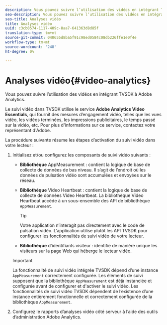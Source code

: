 ```yaml
---
description: Vous pouvez suivre l’utilisation des vidéos en intégrant TVSDK à Adobe Analytics.
seo-description: Vous pouvez suivre l’utilisation des vidéos en intégrant TVSDK à Adobe Analytics.
seo-title: Analyses vidéo
title: Analyses vidéo
uuid: c3cb0574-1117-409c-8aa7-641363d8d85f
translation-type: tm+mt
source-git-commit: 040655d8ba5f91c98ed0584c08db226ffe1e0f4e
workflow-type: tm+mt
source-wordcount: '248'
ht-degree: 0%

---
```



# Analyses vidéo{#video-analytics}

Vous pouvez suivre l’utilisation des vidéos en intégrant TVSDK à Adobe Analytics.

Le suivi vidéo dans TVSDK utilise le service **Adobe Analytics Video Essentials**, qui fournit des mesures d’engagement vidéo, telles que les vues vidéo, les vidéos terminées, les impressions publicitaires, le temps passé sur la vidéo, etc. Pour plus d&#39;informations sur ce service, contactez votre représentant d&#39;Adobe.

La procédure suivante résume les étapes d’activation du suivi vidéo dans votre lecteur :

1. Initialisez et/ou configurez les composants de suivi vidéo suivants :

   * **Bibliothèque**  AppMeasurement : contient la logique de base de collecte de données de bas niveau. Il s’agit de l’endroit où les données de pulsation vidéo sont accumulées et envoyées sur le réseau.
   * **Bibliothèque**  Video Heartbeat : contient la logique de base de collecte de données Video Heartbeat. La bibliothèque Video Heartbeat accède à un sous-ensemble des API de bibliothèque `AppMeasurement`.

      >[!TIP]
      >
      >Votre application n’interagit pas directement avec le code de pulsation vidéo. L’application utilise plutôt les API TVSDK pour configurer les fonctionnalités de suivi vidéo de votre lecteur.

   * **Bibliothèque**  d’identifiants visiteur : identifie de manière unique les visiteurs sur la page Web qui héberge le lecteur vidéo.
   >[!IMPORTANT]
   >
   >La fonctionnalité de suivi vidéo intégrée TVSDK dépend d’une instance `AppMeasurement` correctement configurée. Les éléments de suivi supposent que la bibliothèque `AppMeasurement` est déjà instanciée et configurée avant de configurer et d&#39;activer le suivi vidéo. Les fonctionnalités de suivi vidéo TVSDK dépendent de l’existence d’une instance entièrement fonctionnelle et correctement configurée de la bibliothèque `AppMeasurement`.

1. Configurez le rapports d’analyses vidéo côté serveur à l’aide des outils d’administration Adobe Analytics.

